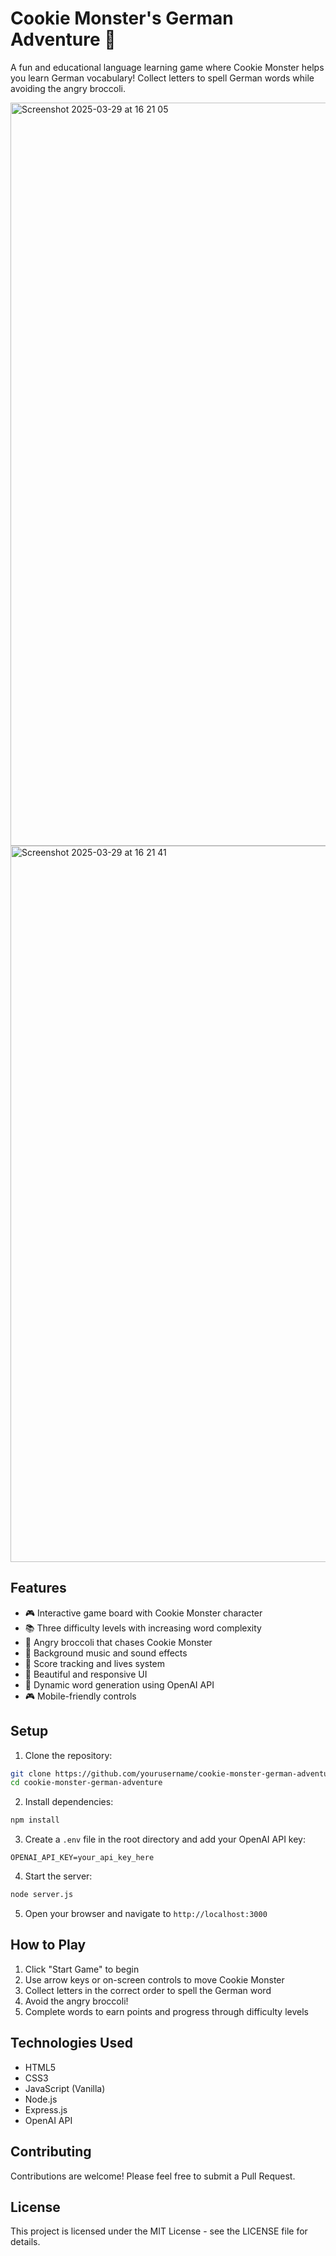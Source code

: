 # Cookie Monster's German Adventure 🍪

A fun and educational language learning game where Cookie Monster helps you learn German vocabulary! Collect letters to spell German words while avoiding the angry broccoli.

<img width="1189" alt="Screenshot 2025-03-29 at 16 21 05" src="https://github.com/user-attachments/assets/ebc605f6-e7f8-4e4b-8b0d-4619cf09d893" />
<img width="1146" alt="Screenshot 2025-03-29 at 16 21 41" src="https://github.com/user-attachments/assets/3029de34-9e0c-47b0-a965-f19f9c9507d8" />



## Features

- 🎮 Interactive game board with Cookie Monster character
- 📚 Three difficulty levels with increasing word complexity
- 🥦 Angry broccoli that chases Cookie Monster
- 🎵 Background music and sound effects
- 🎯 Score tracking and lives system
- 🎨 Beautiful and responsive UI
- 🔄 Dynamic word generation using OpenAI API
- 🎮 Mobile-friendly controls

## Setup

1. Clone the repository:
```bash
git clone https://github.com/yourusername/cookie-monster-german-adventure.git
cd cookie-monster-german-adventure
```

2. Install dependencies:
```bash
npm install
```

3. Create a `.env` file in the root directory and add your OpenAI API key:
```
OPENAI_API_KEY=your_api_key_here
```

4. Start the server:
```bash
node server.js
```

5. Open your browser and navigate to `http://localhost:3000`

## How to Play

1. Click "Start Game" to begin
2. Use arrow keys or on-screen controls to move Cookie Monster
3. Collect letters in the correct order to spell the German word
4. Avoid the angry broccoli!
5. Complete words to earn points and progress through difficulty levels

## Technologies Used

- HTML5
- CSS3
- JavaScript (Vanilla)
- Node.js
- Express.js
- OpenAI API

## Contributing

Contributions are welcome! Please feel free to submit a Pull Request.

## License

This project is licensed under the MIT License - see the LICENSE file for details. 
